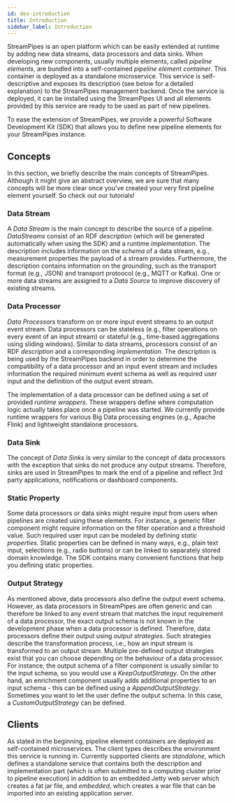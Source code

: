 ```yaml
---
id: dev-introduction
title: Introduction
sidebar_label: Introduction
---
```


StreamPipes is an open platform which can be easily extended at runtime by adding new data streams, data processors and data sinks.
When developing new components, usually multiple elements, called _pipeline elements_, are bundled into a self-contained _pipeline element container_. This container is deployed as a standalone microservice. This service is self-descriptive and exposes its description (see below for a detailed explanation) to the StreamPipes management backend. Once the service is deployed, it can be installed using the StreamPipes UI and all elements provided by this service are ready to be used as part of new pipelines.

To ease the extension of StreamPipes, we provide a powerful Software Development Kit (SDK) that allows you to define new pipeline elements for your StreamPipes instance.

## Concepts

In this section, we briefly describe the main concepts of StreamPipes. Although it might give an abstract overview, we are sure that many concepts will be more clear once you've created your very first pipeline element yourself. So check out our tutorials!

### Data Stream

A _Data Stream_ is the main concept to describe the source of a pipeline. _DataStreams_ consist of
an RDF _description_ (which will be generated automatically when using the SDK) and a runtime
_implementation_. The description includes information on the _schema_ of a data stream, e.g., measurement properties the payload of a stream provides.
Furthermore, the description contains information on the _grounding_, such as the transport format (e.g., JSON) and transport protoocol (e.g., MQTT or Kafka).
One or more data streams are assigned to a _Data Source_ to improve discovery of existing streams.

### Data Processor
_Data Processors_ transform on or more input event streams to an output event stream. Data processors can be stateless (e.g., filter operations on every event of an input stream) or stateful (e.g., time-based aggregations using sliding windows).
Similar to data streams, processors consist of an RDF _description_ and a corresponding _implementation_. The description is being used by the StreamPipes backend in order to determine the compatibility of a data processor and an input event stream and includes information the required minimum event schema as well as required user input and the definition of the output event stream.

The implementation of a data processor can be defined using a set of provided _runtime wrappers_. These wrappers define where computation logic actually takes place once a pipeline was started. We currently provide runtime wrappers for various Big Data processing engines (e.g., Apache Flink) and lightweight standalone processors.

### Data Sink
The concept of _Data Sinks_ is very similar to the concept of data processors with the exception that sinks do not produce any output streams.
Therefore, sinks are used in StreamPipes to mark the end of a pipeline and reflect 3rd party applications, notifications or dashboard components.

### Static Property
Some data processors or data sinks might require input from users when pipelines are created using these elements.
For instance, a generic filter component might require information on the filter operation and a threshold value.
Such required user input can be modeled by defining _static properties_. Static properties can be defined in many ways, e.g., plain text input, selections (e.g., radio buttons) or can be linked to separately stored domain knowledge.
The SDK contains many convenient functions that help you defining static properties.

### Output Strategy
As mentioned above, data processors also define the output event schema. However, as data processors in StreamPipes are often generic and can therefore be linked to any event stream that matches the input requirement of a data processor, the exact output schema is not known in the development phase when a data processor is defined.
Therefore, data processors define their output using _output strategies_. Such strategies describe the transformation process, i.e., how an input stream is transformed to an output stream.
Multiple pre-defined output strategies exist that you can choose depending on the behaviour of a data processor.
For instance, the output schema of a filter component is usually similar to the input schema, so you would use a _KeepOutputStrategy_.
On the other hand, an enrichment component usually adds additional properties to an input schema - this can be defined using a _AppendOutputStrategy_.
Sometimes you want to let the user define the output schema. In this case, a _CustomOutputStrategy_ can be defined.

## Clients

As stated in the beginning, pipeline element containers are deployed as self-contained microservices. The client types describes the environment this service is running in.
Currently supported clients are _standalone_, which defines a standalone service that contains both the description and implementation part (which is often submitted to a computing cluster prior to pipeline execution) in addition to an embedded Jetty web server which creates a fat jar file, and _embedded_, which creates a war file that can be imported into an existing application server.

